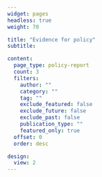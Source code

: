 ```yaml
---
widget: pages
headless: true
weight: 70

title: "Evidence for policy"
subtitle:

content:
  page_type: policy-report
  count: 3
  filters:
    author: ""
    category: ""
    tag: ""
    exclude_featured: false
    exclude_future: false
    exclude_past: false
    publication_type: ""
    featured_only: true
  offset: 0
  order: desc

design:
  view: 2
---
```

